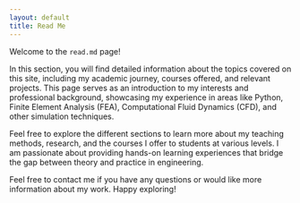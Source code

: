 ```yaml
---
layout: default
title: Read Me
---
```


Welcome to the `read.md` page!

In this section, you will find detailed information about the topics covered on this site, including my academic journey, courses offered, and relevant projects. This page serves as an introduction to my interests and professional background, showcasing my experience in areas like Python, Finite Element Analysis (FEA), Computational Fluid Dynamics (CFD), and other simulation techniques.

Feel free to explore the different sections to learn more about my teaching methods, research, and the courses I offer to students at various levels. I am passionate about providing hands-on learning experiences that bridge the gap between theory and practice in engineering.

Feel free to contact me if you have any questions or would like more information about my work. Happy exploring!
